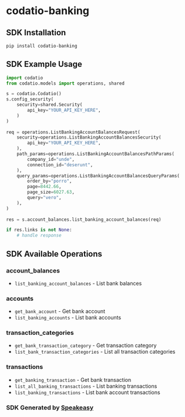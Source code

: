 # codatio-banking

<!-- Start SDK Installation -->
## SDK Installation

```bash
pip install codatio-banking
```
<!-- End SDK Installation -->

## SDK Example Usage
<!-- Start SDK Example Usage -->
```python
import codatio
from codatio.models import operations, shared

s = codatio.Codatio()
s.config_security(
    security=shared.Security(
        api_key="YOUR_API_KEY_HERE",
    )
)
   
req = operations.ListBankingAccountBalancesRequest(
    security=operations.ListBankingAccountBalancesSecurity(
        api_key="YOUR_API_KEY_HERE",
    ),
    path_params=operations.ListBankingAccountBalancesPathParams(
        company_id="unde",
        connection_id="deserunt",
    ),
    query_params=operations.ListBankingAccountBalancesQueryParams(
        order_by="porro",
        page=8442.66,
        page_size=6027.63,
        query="vero",
    ),
)
    
res = s.account_balances.list_banking_account_balances(req)

if res.links is not None:
    # handle response
```
<!-- End SDK Example Usage -->

<!-- Start SDK Available Operations -->
## SDK Available Operations


### account_balances

* `list_banking_account_balances` - List bank balances

### accounts

* `get_bank_account` - Get bank account
* `list_banking_accounts` - List bank accounts

### transaction_categories

* `get_bank_transaction_category` - Get transaction category
* `list_bank_transaction_categories` - List all transaction categories

### transactions

* `get_banking_transaction` - Get bank transaction
* `list_all_banking_transactions` - List banking transactions
* `list_banking_transactions` - List bank account transactions
<!-- End SDK Available Operations -->

### SDK Generated by [Speakeasy](https://docs.speakeasyapi.dev/docs/using-speakeasy/client-sdks)
